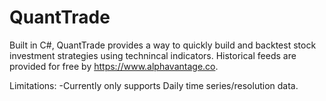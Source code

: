 # QuantTrade
Built in C#, QuantTrade provides a way to quickly build and backtest stock investment strategies using technincal indicators. Historical feeds are provided for free by https://www.alphavantage.co.

Limitations:
 -Currently only supports Daily time series/resolution data. 
